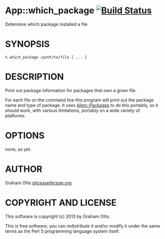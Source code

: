 # App::which\_package [![Build Status](https://secure.travis-ci.org/plicease/App-which_package.png)](http://travis-ci.org/plicease/App-which_package)

Determine which package installed a file

# SYNOPSIS

    % which_package /path/to/file [ ... ]

# DESCRIPTION

Print out package information for packages that own a given file.

For each file on the command line this program will print out the
package name and type of package.  It uses [Alien::Packages](http://search.cpan.org/perldoc?Alien::Packages) to
do this portably, so it should work, with various limitations, 
portably on a wide variety of platforms.

# OPTIONS

none, as yet.

# AUTHOR

Graham Ollis <plicease@cpan.org>

# COPYRIGHT AND LICENSE

This software is copyright (c) 2013 by Graham Ollis.

This is free software; you can redistribute it and/or modify it under
the same terms as the Perl 5 programming language system itself.
